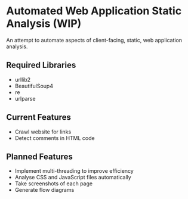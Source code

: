 # Automated Web Application Static Analysis (WIP)
An attempt to automate aspects of client-facing, static, web application analysis.

## Required Libraries
 - urllib2
 - BeautifulSoup4
 - re
 - urlparse

## Current Features

 - Crawl website for links
 - Detect comments in HTML code

## Planned Features

- Implement multi-threading to improve efficiency
- Analyse CSS and JavaScript files automatically
- Take screenshots of each page
- Generate flow diagrams 
